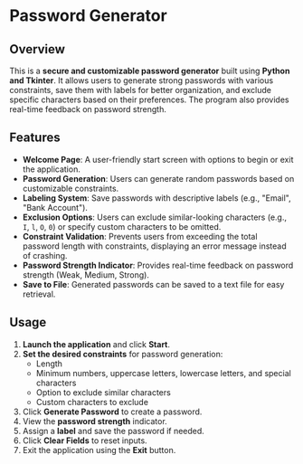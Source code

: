 # Password Generator

## Overview
This is a **secure and customizable password generator** built using **Python and Tkinter**. It allows users to generate strong passwords with various constraints, save them with labels for better organization, and exclude specific characters based on their preferences. The program also provides real-time feedback on password strength.

## Features
- **Welcome Page**: A user-friendly start screen with options to begin or exit the application.
- **Password Generation**: Users can generate random passwords based on customizable constraints.
- **Labeling System**: Save passwords with descriptive labels (e.g., "Email", "Bank Account").
- **Exclusion Options**: Users can exclude similar-looking characters (e.g., `I`, `l`, `O`, `0`) or specify custom characters to be omitted.
- **Constraint Validation**: Prevents users from exceeding the total password length with constraints, displaying an error message instead of crashing.
- **Password Strength Indicator**: Provides real-time feedback on password strength (Weak, Medium, Strong).
- **Save to File**: Generated passwords can be saved to a text file for easy retrieval.

## Usage
1. **Launch the application** and click **Start**.
2. **Set the desired constraints** for password generation:
   - Length
   - Minimum numbers, uppercase letters, lowercase letters, and special characters
   - Option to exclude similar characters
   - Custom characters to exclude
3. Click **Generate Password** to create a password.
4. View the **password strength** indicator.
5. Assign a **label** and save the password if needed.
6. Click **Clear Fields** to reset inputs.
7. Exit the application using the **Exit** button.
